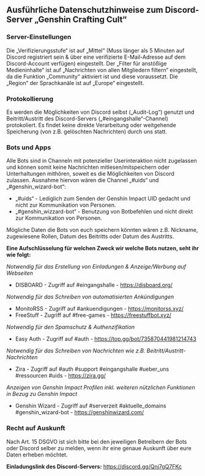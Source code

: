 ## Ausführliche Datenschutzhinweise zum Discord-Server „Genshin Crafting Cult“

### Server-Einstellungen
Die „Verifizierungsstufe“ ist auf „Mittel“ (Muss länger als 5 Minuten auf Discord registriert sein & über eine verifizierte E-Mail-Adresse auf dem Discord-Account verfügen) eingestellt. Der „Filter für anstößige Medieninhalte“ ist auf „Nachrichten von allen Mitgliedern filtern“ eingestellt, da die Funktion „Community“ aktiviert ist und diese voraussetzt. Die „Region“ der Sprachkanäle ist auf „Europe“ eingestellt.

### Protokollierung
Es werden die Möglichkeiten von Discord selbst („Audit-Log“) genutzt und Beitritt/Austritt des Discord-Servers („#eingangshalle“-Channel) protokoliert. Es findet keine direkte Verarbeitung oder weitgehende Speicherung (von z.B. gelöschten Nachrichten) durch uns statt.

### Bots und Apps
Alle Bots sind in Channeln mit potenzieller Userinteraktion nicht zugelassen und können somit keine Nachrichten mitlesen/mitspeichern oder Unterhaltungen mithören, soweit es die Möglichkeiten von Discord zulassen. Ausnahme hiervon wären die Channel „#uids“ und „#genshin_wizard-bot“:
* „#uids“ - Lediglich zum Senden der Genshin Impact UID gedacht und nicht zur Kommunikation von Personen.
* „#genshin_wizzard-bot“ - Benutzung von Botbefehlen und nicht direkt zur Kommunikation von Personen.

Mögliche Daten die Bots von euch speichern könnten wären z.B. Nickname, zugewiesene Rollen, Datum des Beitritts oder Datum des Austritts.

**Eine Aufschlüsselung für welchen Zweck wir welche Bots nutzen, seht ihr wie folgt:**

_Notwendig für das Erstellung von Einladungen & Anzeige/Werbung auf Webseiten_
* DISBOARD - Zugriff auf #eingangshalle - <https://disboard.org/>

_Notwendig für das Schreiben von automatisierten Ankündigungen_
* MonitoRSS - Zugriff auf #ankuendigungen - <https://monitorss.xyz/>
* FreeStuff - Zugriff auf #free-games - <https://freestuffbot.xyz/>

_Notwendig für den Spamschutz & Authenzifikation_
* Easy Auth - Zugriff auf #auth - <https://top.gg/bot/735870441981214743>

_Notwendig für das Schreiben von Nachrichten wie z.B. Beitritt/Austritt-Nachrichten_
* Zira - Zugriff auf #auth #support #eingangshalle #ueber_uns #ressourcen #uids - <https://zira.gg/>

_Anzeigen von Genshin Impact Profilen inkl. weiteren nützlichen Funktionen in Bezug zu Genshin Impact_
* Genshin Wizard - Zugriff auf #serverzeit #aktuelle_domains #genshin_wizard-bot - https://genshinwizard.com/

### Recht auf Auskunft
Nach Art. 15 DSGVO ist sich bitte bei den jeweiligen Betreibern der Bots oder Discord selber zu melden, wenn ihr eine genaue Auskunft über eure Daten erheben möchtet.


**Einladungslink des Discord-Servers:** <https://discord.gg/Qnj7gQ7FKc>
